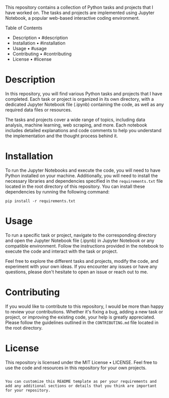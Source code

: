 
This repository contains a collection of Python tasks and projects that I have worked on. The tasks and projects are implemented using Jupyter Notebook, a popular web-based interactive coding environment.

Table of Contents

- Description • #description
- Installation • #installation
- Usage • #usage
- Contributing • #contributing
- License • #license

# Description

In this repository, you will find various Python tasks and projects that I have completed. Each task or project is organized in its own directory, with a dedicated Jupyter Notebook file (.ipynb) containing the code, as well as any required data files or resources.

The tasks and projects cover a wide range of topics, including data analysis, machine learning, web scraping, and more. Each notebook includes detailed explanations and code comments to help you understand the implementation and the thought process behind it.

# Installation

To run the Jupyter Notebooks and execute the code, you will need to have Python installed on your machine. Additionally, you will need to install the necessary libraries and dependencies specified in the `requirements.txt` file located in the root directory of this repository. You can install these dependencies by running the following command:

```
pip install -r requirements.txt
```

# Usage

To run a specific task or project, navigate to the corresponding directory and open the Jupyter Notebook file (.ipynb) in Jupyter Notebook or any compatible environment. Follow the instructions provided in the notebook to execute the code and interact with the task or project.

Feel free to explore the different tasks and projects, modify the code, and experiment with your own ideas. If you encounter any issues or have any questions, please don't hesitate to open an issue or reach out to me.

# Contributing

If you would like to contribute to this repository, I would be more than happy to review your contributions. Whether it's fixing a bug, adding a new task or project, or improving the existing code, your help is greatly appreciated. Please follow the guidelines outlined in the `CONTRIBUTING.md` file located in the root directory.

# License

This repository is licensed under the MIT License • LICENSE. Feel free to use the code and resources in this repository for your own projects.

```

You can customize this README template as per your requirements and add any additional sections or details that you think are important for your repository. 
